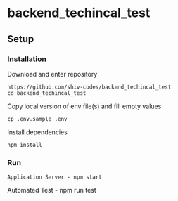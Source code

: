 # backend_techincal_test

## Setup

### Installation

Download and enter repository

```
https://github.com/shiv-codes/backend_techincal_test
cd backend_techincal_test
```

Copy local version of env file(s) and fill empty values

```
cp .env.sample .env
```

Install dependencies

```
npm install
```

### Run

```
Application Server - npm start
```

Automated Test - npm run test
